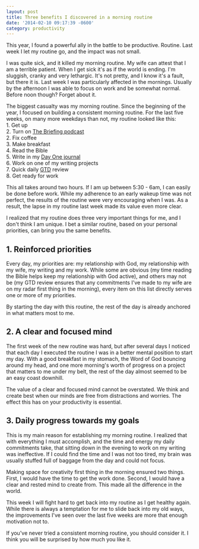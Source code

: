 ```yaml
---
layout: post
title: Three benefits I discovered in a morning routine
date: '2014-02-10 09:17:39 -0600'
category: productivity
---
```

<p>This year, I found a powerful ally in the battle to be productive. Routine. Last week I let my routine go, and the impact was not small.</p>
<p>I was quite sick, and it killed my morning routine. My wife can attest that I am a terrible patient. When I get sick it's as if the world is ending. I'm sluggish, cranky and very lethargic. It's not pretty, and I know it's a fault, but there it is. Last week I was particularly affected in the mornings. Usually by the afternoon I was able to focus on work and be somewhat normal. Before noon though? Forget about it.</p>
<p>The biggest casualty was my morning routine. Since the beginning of the year, I focused on building a consistent morning routine. For the last five weeks, on many more weekdays than not, my routine looked like this:<br />
1. Get up<br />
2. Turn on <a href="http://www.albertmohler.com/category/the-briefing/">The Briefing podcast</a><br />
2. Fix coffee<br />
3. Make breakfast<br />
4. Read the Bible<br />
5. Write in my <a href="http://dayoneapp.com">Day One journal</a><br />
6. Work on one of my writing projects<br />
7. Quick daily <a href="http://en.wikipedia.org/wiki/Getting_Things_Done">GTD</a> review<br />
8. Get ready for work</p>
<p>This all takes around two hours. If I am up between 5:30 - 6am, I can easily be done before work. While my adherence to an early wakeup time was not perfect, the results of the routine were very encouraging when I was. As a result, the lapse in my routine last week made its value even more clear.</p>
<p>I realized that my routine does three very important things for me, and I don't think I am unique. I bet a similar routine, based on your personal priorities, can bring you the same benefits.</p>
<h2>1. Reinforced priorities</h2>
<p>Every day, my priorities are: my relationship with God, my relationship with my wife, my writing and my work. While some are obvious (my time reading the Bible helps keep my relationship with God active), and others may not be (my GTD review ensures that any commitments I've made to my wife are on my radar first thing in the morning), every item on this list directly serves one or more of my priorities.</p>
<p>By starting the day with this routine, the rest of the day is already anchored in what matters most to me.</p>
<h2>2. A clear and focused mind</h2>
<p>The first week of the new routine was hard, but after several days I noticed that each day I executed the routine I was in a better mental position to start my day. With a good breakfast in my stomach, the Word of God bouncing around my head, and one more morning's worth of progress on a project that matters to me under my belt, the rest of the day almost seemed to be an easy coast downhill.</p>
<p>The value of a clear and focused mind cannot be overstated. We think and create best when our minds are free from distractions and worries. The effect this has on your productivity is essential.</p>
<h2>3. Daily progress towards my goals</h2>
<p>This is my main reason for establishing my morning routine. I realized that with everything I must accomplish, and the time and energy my daily commitments take, that sitting down in the evening to work on my writing was ineffective. If I could find the time and I was not too tired, my brain was usually stuffed full of baggage from the day and could not focus.</p>
<p>Making space for creativity first thing in the morning ensured two things. First, I would have the time to get the work done. Second, I would have a clear and rested mind to create from. This made all the difference in the world.</p>
<p>This week I will fight hard to get back into my routine as I get healthy again. While there is always a temptation for me to slide back into my old ways, the improvements I've seen over the last five weeks are more that enough motivation not to.</p>
<p>If you've never tried a consistent morning routine, you should consider it. I think you will be surprised by how much you like it.</p>
